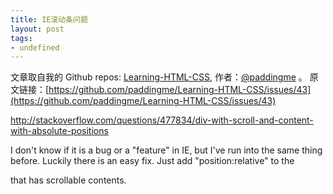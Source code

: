 ```yaml
---
title: IE滚动条问题
layout: post
tags:
- undefined
---
```



 文章取自我的 Github  repos: [Learning-HTML-CSS](https://github.com/paddingme/Learning-HTML-CSS), 作者：[@paddingme](http://padding.me/about.html) 。
原文链接：[https://github.com/paddingme/Learning-HTML-CSS/issues/43](https://github.com/paddingme/Learning-HTML-CSS/issues/43)

http://stackoverflow.com/questions/477834/div-with-scroll-and-content-with-absolute-positions


I don't know if it is a bug or a "feature" in IE, but I've run into the same thing before. Luckily there is an easy fix. Just add "position:relative" to the <div> that has scrollable contents.